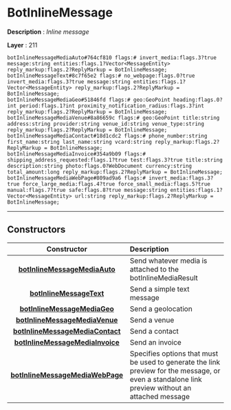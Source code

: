 # BotInlineMessage

**Description** : *Inline message*

**Layer** : 211

```tl
botInlineMessageMediaAuto#764cf810 flags:# invert_media:flags.3?true message:string entities:flags.1?Vector<MessageEntity> reply_markup:flags.2?ReplyMarkup = BotInlineMessage;
botInlineMessageText#8c7f65e2 flags:# no_webpage:flags.0?true invert_media:flags.3?true message:string entities:flags.1?Vector<MessageEntity> reply_markup:flags.2?ReplyMarkup = BotInlineMessage;
botInlineMessageMediaGeo#51846fd flags:# geo:GeoPoint heading:flags.0?int period:flags.1?int proximity_notification_radius:flags.3?int reply_markup:flags.2?ReplyMarkup = BotInlineMessage;
botInlineMessageMediaVenue#8a86659c flags:# geo:GeoPoint title:string address:string provider:string venue_id:string venue_type:string reply_markup:flags.2?ReplyMarkup = BotInlineMessage;
botInlineMessageMediaContact#18d1cdc2 flags:# phone_number:string first_name:string last_name:string vcard:string reply_markup:flags.2?ReplyMarkup = BotInlineMessage;
botInlineMessageMediaInvoice#354a9b09 flags:# shipping_address_requested:flags.1?true test:flags.3?true title:string description:string photo:flags.0?WebDocument currency:string total_amount:long reply_markup:flags.2?ReplyMarkup = BotInlineMessage;
botInlineMessageMediaWebPage#809ad9a6 flags:# invert_media:flags.3?true force_large_media:flags.4?true force_small_media:flags.5?true manual:flags.7?true safe:flags.8?true message:string entities:flags.1?Vector<MessageEntity> url:string reply_markup:flags.2?ReplyMarkup = BotInlineMessage;
```

---

## Constructors

| Constructor | Description |
| :---: | :--- |
| [**botInlineMessageMediaAuto**](constructor/botInlineMessageMediaAuto) | Send whatever media is attached to the botInlineMediaResult |
| [**botInlineMessageText**](constructor/botInlineMessageText) | Send a simple text message |
| [**botInlineMessageMediaGeo**](constructor/botInlineMessageMediaGeo) | Send a geolocation |
| [**botInlineMessageMediaVenue**](constructor/botInlineMessageMediaVenue) | Send a venue |
| [**botInlineMessageMediaContact**](constructor/botInlineMessageMediaContact) | Send a contact |
| [**botInlineMessageMediaInvoice**](constructor/botInlineMessageMediaInvoice) | Send an invoice |
| [**botInlineMessageMediaWebPage**](constructor/botInlineMessageMediaWebPage) | Specifies options that must be used to generate the link preview for the message, or even a standalone link preview without an attached message |